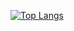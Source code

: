 [![Top Langs](https://github-readme-stats.vercel.app/api/top-langs/?username=timolio&show_icons=true&theme=codeSTACKr&hide_border=true&layout=compact)](https://github.com/anuraghazra/github-readme-stats)

<!--
**Timolio/Timolio** is a ✨ _special_ ✨ repository because its `README.md` (this file) appears on your GitHub profile.

Here are some ideas to get you started:

- 🔭 I’m currently working on ...
- 🌱 I’m currently learning ...
- 👯 I’m looking to collaborate on ...
- 🤔 I’m looking for help with ...
- 💬 Ask me about ...
- 📫 How to reach me: ...
- 😄 Pronouns: ...
- ⚡ Fun fact: ...
-->
